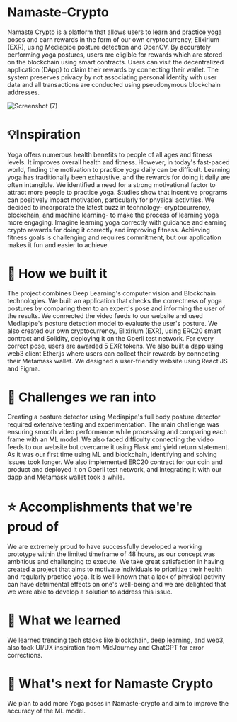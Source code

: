 # Namaste-Crypto
Namaste Crypto is a platform that allows users to learn and practice yoga poses and earn rewards in the form of our own cryptocurrency, Elixirium (EXR), using Mediapipe posture detection and OpenCV. By accurately performing yoga postures, users are eligible for rewards which are stored on the blockchain using smart contracts. Users can visit the decentralized application (DApp) to claim their rewards by connecting their wallet. The system preserves privacy by not associating personal identity with user data and all transactions are conducted using pseudonymous blockchain addresses.

![Screenshot (7)](https://user-images.githubusercontent.com/75663460/213910487-4a8338e7-4125-4650-b56a-b640b7b3fcc6.png)

# 💡Inspiration
Yoga offers numerous health benefits to people of all ages and fitness levels. It improves overall health and fitness. However, in today's fast-paced world, finding the motivation to practice yoga daily can be difficult. Learning yoga has traditionally been exhaustive, and the rewards for doing it daily are often intangible. We identified a need for a strong motivational factor to attract more people to practice yoga. Studies show that incentive programs can positively impact motivation, particularly for physical activities. We decided to incorporate the latest buzz in technology- cryptocurrency, blockchain, and machine learning- to make the process of learning yoga more engaging. Imagine learning yoga correctly with guidance and earning crypto rewards for doing it correctly and improving fitness. Achieving fitness goals is challenging and requires commitment, but our application makes it fun and easier to achieve.

# 🔧 How we built it
The project combines Deep Learning's computer vision and Blockchain technologies. We built an application that checks the correctness of yoga postures by comparing them to an expert's pose and informing the user of the results. We connected the video feeds to our website and used Mediapipe's posture detection model to evaluate the user's posture. We also created our own cryptocurrency, Elixirium (EXR), using ERC20 smart contract and Solidity, deploying it on the Goerli test network. For every correct pose, users are awarded 5 EXR tokens. We also built a dapp using web3 client Ether.js where users can collect their rewards by connecting their Metamask wallet. We designed a user-friendly website using React JS and Figma.

# 🏃 Challenges we ran into
Creating a posture detector using Mediapipe's full body posture detector required extensive testing and experimentation. The main challenge was ensuring smooth video performance while processing and comparing each frame with an ML model. We also faced difficulty connecting the video feeds to our website but overcame it using Flask and yield return statement. As it was our first time using ML and blockchain, identifying and solving issues took longer. We also implemented ERC20 contract for our coin and product and deployed it on Goerli test network, and integrating it with our dapp and Metamask wallet took a while.

# ⭐ Accomplishments that we're proud of
We are extremely proud to have successfully developed a working prototype within the limited timeframe of 48 hours, as our concept was ambitious and challenging to execute. We take great satisfaction in having created a project that aims to motivate individuals to prioritize their health and regularly practice yoga. It is well-known that a lack of physical activity can have detrimental effects on one's well-being and we are delighted that we were able to develop a solution to address this issue.

# 📝 What we learned
We learned trending tech stacks like blockchain, deep learning, and web3, also took UI/UX inspiration from MidJourney and ChatGPT for error corrections.

# 🎯 What's next for Namaste Crypto
We plan to add more Yoga poses in Namaste-crypto and aim to improve the accuracy of the ML model.
